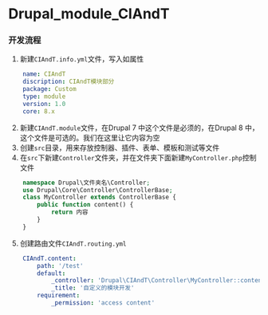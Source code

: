 # Drupal_module_CIAndT

### 开发流程

1. 新建`CIAndT.info.yml`文件，写入如属性
```yml
    name: CIAndT
    discription: CIAndT模块部分
    package: Custom
    type: module
    version: 1.0
    core: 8.x
```
2. 新建`CIAndT.module`文件，在Drupal 7 中这个文件是必须的，在Drupal 8 中，这个文件是可选的。我们在这里让它内容为空
3. 创建`src`目录，用来存放控制器、插件、表单、模板和测试等文件
4. 在`src`下新建`Controller`文件夹，并在文件夹下面新建`MyController.php`控制文件
```php
    namespace Drupal\文件夹名\Controller;
    use Drupal\Core\Controller\ControllerBase;
    class MyController extends ControllerBase {
        public function content() {
            return 内容
        }
    }
```
5. 创建路由文件`CIAndT.routing.yml`
```yml
    CIAndT.content:
        path: '/test'
        default:
            _controller: 'Drupal\CIAndT\Controller\MyController::content'
            _title: '自定义的模块开发'
        requirement:
            _permission: 'access content'
```
